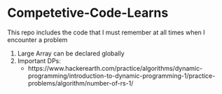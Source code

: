 # Competetive-Code-Learns
This repo includes the code that I must remember at all times when I encounter a problem
<ol>
<li>Large Array can be declared globally</li>
<li>Important DPs:
  <ul><li>https://www.hackerearth.com/practice/algorithms/dynamic-programming/introduction-to-dynamic-programming-1/practice-problems/algorithm/number-of-rs-1/</li>
    
    
 </ul>


</li>
</ol>
